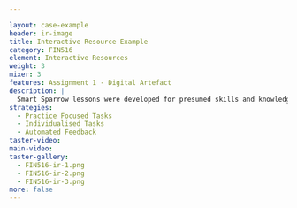 ```yaml
---

layout: case-example
header: ir-image
title: Interactive Resource Example
category: FIN516
element: Interactive Resources
weight: 3
mixer: 3
features: Assignment 1 - Digital Artefact
description: |
  Smart Sparrow lessons were developed for presumed skills and knowledge development. There are practice questions with worked answers and detailed feedback which walked students’ through scenarios. Variables were created to hold the values of student’s calculations which were then used in subsequent workings. Feedback allowed students to adjust their answers or to carry their answers through the scenario to discover the consequences of incorrect calculations.
strategies:
  - Practice Focused Tasks
  - Individualised Tasks
  - Automated Feedback
taster-video:
main-video:
taster-gallery:
  - FIN516-ir-1.png
  - FIN516-ir-2.png
  - FIN516-ir-3.png
more: false
---
```

